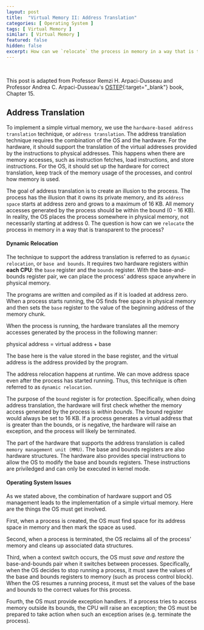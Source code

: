 ```yaml
---
layout: post
title:  "Virtual Memory II: Address Translation"
categories: [ Operating System ]
tags: [ Virtual Memory ]
similar: [ Virtual Memory ]
featured: false
hidden: false
excerpt: How can we `relocate` the process in memory in a way that is transparent to the process? 
---
```


<br />

This post is adapted from Professor Remzi H. Arpaci-Dusseau and  Professor Andrea C. Arpaci-Dusseau's [OSTEP](http://pages.cs.wisc.edu/~remzi/OSTEP/){:target="_blank"} book, Chapter 15.

## Address Translation

To implement a simple virtual memory, we use the `hardware-based address translation` technique, or `address translation`. The address translation technique requires the combination of the OS and the hardware. For the hardware, it should support the translation of the virtual addresses provided by the instructions to physical addresses. This happens when there are memory accesses, such as instruction fetches, load instructions, and store instructions. For the OS, it should set up the hardware for correct translation, keep track of the memory usage of the processes, and control how memory is used.

The goal of address translation is to create an illusion to the process. The process has the illusion that it owns its private memory, and its `address space` starts at address zero and grows to a maximum of 16 KB. All memory accesses generated by the process should be within the bound (0 - 16 KB). In reality, the OS places the process somewhere in physical memory, not necessarily starting at address 0. The question is how can we `relocate` the process in memory in a way that is transparent to the process? 



#### Dynamic Relocation

The technique to support the address translation is referred to as `dynamic relocation`, or `base and bounds`. It requires two hardware registers within **each CPU**: the `base` register and the `bounds` register. With the base-and-bounds register pair, we can place the process' address space anywhere in physical memory.


The programs are written and compiled as if it is loaded at address zero. When a process starts running, the OS finds free space in physical memory and then sets the `base` register to the value of the beginning address of the memory chunk. 

When the process is running, the hardware translates all the memory accesses generated by the process in the following manner:

physical address = virtual address + base

The base here is the value stored in the base register, and the virtual address is the address provided by the program.

The address relocation happens at runtime. We can move address space even after the process has started running. Thus, this technique is often referred to as `dynamic relocation`.

The purpose of the `bound` register is for protection. Specifically, when doing address translation, the hardware will first check whether the memory access generated by the process is *within bounds*. The bound register would always be set to 16 KB. If a process generates a virtual address that is greater than the bounds, or is negative, the hardware will raise an exception, and the process will likely be terminated. 


The part of the hardware that supports the address translation is called `memory management unit (MMU)`. The base and bounds registers are also hardware structures. The hardware also provides special instructions to allow the OS to modify the base and bounds registers. These instructions are priviledged and can only be executed in kernel mode. 

#### Operating System Issues

As we stated above, the combination of hardware support and OS management leads to the implementation of a simple virtual memory. Here are the things the OS must get involved.

First, when a process is created, the OS must find space for its address space in memory and then mark the space as used. 

Second, when a process is terminated, the OS reclaims all of the process' memory and cleans up associated data structures. 

Third, when a context switch occurs, the OS must *save and restore* the base-and-bounds pair when it switches between processes. Specifically, when the OS decides to stop running a process, it must save the values of the base and bounds registers to memory (such as process control block). When the OS resumes a running process, it must set the values of the base and bounds to the correct values for this process.

Fourth, the OS must provide exception handlers. If a process tries to access memory outside its bounds, the CPU will raise an exception; the OS must be prepared to take action when such an exception arises (e.g. terminate the process).
















